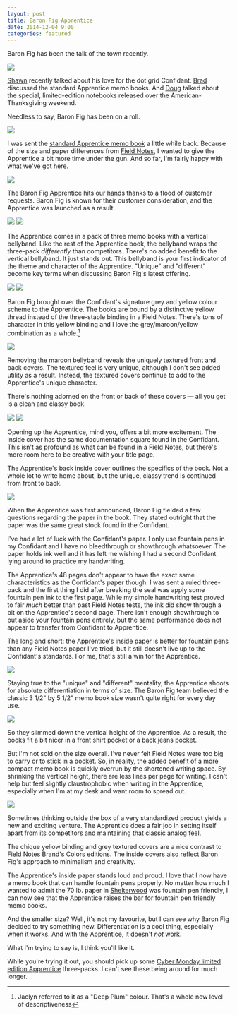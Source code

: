 ```yaml
---
layout: post
title: Baron Fig Apprentice
date: 2014-12-04 9:00
categories: featured
---
```


Baron Fig has been the talk of the town recently.

![](http://thenewsprint.s3.amazonaws.com/media/2014/12/PB291193.jpg)

[Shawn](http://shawnblanc.net/2014/11/my-first-baron-fig/) recently talked about his love for the dot grid Confidant. [Brad](http://www.penaddict.com/blog/2014/11/24/baron-fig-apprentice-notebook-review) discussed the standard Apprentice memo books. And [Doug](http://www.modernstationer.com/blog/2014/12/2/baron-fig-limited-edition-notebooks)  talked about the special, limited-edition notebooks released over the American-Thanksgiving weekend. 

Needless to say, Baron Fig has been on a roll.

![](http://thenewsprint.s3.amazonaws.com/media/2014/12/PB291202.jpg)

I was sent the [standard Apprentice memo book](http://www.baronfig.com/products/intl-shopapprentice) a little while back. Because of the size and paper differences from [Field Notes](http://fieldnotesbrand.com), I wanted to give the Apprentice a bit more time under the gun. And so far, I'm fairly happy with what we've got here.

![](http://thenewsprint.s3.amazonaws.com/media/2014/12/PB291274.jpg)

The Baron Fig Apprentice hits our hands thanks to a flood of customer requests. Baron Fig is known for their customer consideration, and the Apprentice was launched as a result. 

![](http://thenewsprint.s3.amazonaws.com/media/2014/12/PB291211.jpg)
![](http://thenewsprint.s3.amazonaws.com/media/2014/12/PB291209.jpg)

The Apprentice comes in a pack of three memo books with a vertical bellyband. Like the rest of the Apprentice book, the bellyband wraps the three-pack *differently* than competitors. There's no added benefit to the vertical bellyband. It just stands out. This bellyband is your first indicator of the theme and character of the Apprentice. "Unique" and "different" become key terms when discussing Baron Fig's latest offering. 

![](http://thenewsprint.s3.amazonaws.com/media/2014/12/PB291199.jpg)
![](http://thenewsprint.s3.amazonaws.com/media/2014/12/PB291219.jpg)

Baron Fig brought over the Confidant's signature grey and yellow colour scheme to the Apprentice. The books are bound by a distinctive yellow thread instead of the three-staple binding in a Field Notes. There's tons of character in this yellow binding and I love the grey/maroon/yellow combination as a whole.[^1]

![](http://thenewsprint.s3.amazonaws.com/media/2014/12/PB291231.jpg)

Removing the maroon bellyband reveals the uniquely textured front and back covers. The textured feel is very unique, although I don't see added utility as a result. Instead, the textured covers continue to add to the Apprentice's unique character.

There's nothing adorned on the front or back of these covers — all you get is a clean and classy book. 

![](http://thenewsprint.s3.amazonaws.com/media/2014/12/PB291237.jpg)
![](http://thenewsprint.s3.amazonaws.com/media/2014/12/PB291264.jpg)

Opening up the Apprentice, mind you, offers a bit more excitement. The inside cover has the same documentation square found in the Confidant. This isn't as profound as what can be found in a Field Notes, but there's more room here to be creative with your title page.

The Apprentice's back inside cover outlines the specifics of the book. Not a whole lot to write home about, but the unique, classy trend is continued from front to back.

![](http://thenewsprint.s3.amazonaws.com/media/2014/12/PB291244.jpg)

When the Apprentice was first announced, Baron Fig fielded a few questions regarding the paper in the book. They stated outright that the paper was the same great stock found in the Confidant. 

I've had a lot of luck with the Confidant's paper. I only use fountain pens in my Confidant and I have no bleedthrough or showthrough whatsoever. The paper holds ink well and it has left me wishing I had a second Confidant lying around to practice my handwriting.

The Apprentice's 48 pages don't appear to have the exact same characteristics as the Confidant's paper though. I was sent a ruled three-pack and the first thing I did after breaking the seal was apply some fountain pen ink to the first page. While my simple handwriting test proved to fair *much* better than past Field Notes tests, the ink did show through a bit on the Apprentice's second page. There isn't enough showthrough to put aside your fountain pens entirely, but the same performance does not appear to transfer from Confidant to Apprentice.

The long and short: the Apprentice's inside paper is better for fountain pens than any Field Notes paper I've tried, but it still doesn't live up to the Confidant's standards. For me, that's still a win for the Apprentice.

![](http://thenewsprint.s3.amazonaws.com/media/2014/12/PB291249.jpg)

Staying true to the "unique" and "different" mentality, the Apprentice shoots for absolute differentiation in terms of size. The Baron Fig team believed the classic 3 1/2" by 5 1/2" memo book size wasn't quite right for every day use. 

![](http://thenewsprint.s3.amazonaws.com/media/2014/12/PB291259.jpg)

So they slimmed down the vertical height of the Apprentice. As a result, the books fit a bit nicer in a front shirt pocket or a back jeans pocket. 

But I'm not sold on the size overall. I've never felt Field Notes were too big to carry or to stick in a pocket. So, in reality, the added benefit of a more compact memo book is quickly overrun by the shortened writing space. By shrinking the vertical height, there are less lines per page for writing. I can't help but feel slightly claustrophobic when writing in the Apprentice, especially when I'm at my desk and want room to spread out. 

![](http://thenewsprint.s3.amazonaws.com/media/2014/12/PB291224.jpg)

Sometimes thinking outside the box of a very standardized product yields a new and exciting venture. The Apprentice does a fair job in setting itself apart from its competitors and maintaining that classic analog feel. 

The chique yellow binding and grey textured covers are a nice contrast to Field Notes Brand's Colors editions. The inside covers also reflect Baron Fig's approach to minimalism and creativity.

The Apprentice's inside paper stands loud and proud. I love that I now have a memo book that can handle fountain pens properly. No matter how much I wanted to admit the 70 lb. paper in [Shelterwood](http://thenewsprint.co/2014/03/31/on-my-desk-field-notes-shelterwood-edition/) was fountain pen friendly, I can now see that the Apprentice raises the bar for fountain pen friendly memo books.

And the smaller size? Well, it's not my favourite, but I can see why Baron Fig decided to try something new. Differentiation is a cool thing, especially when it works. And with the Apprentice, it doesn't *not* work. 

What I'm trying to say is, I think you'll like it. 

While you're trying it out, you should pick up some [Cyber Monday limited edition Apprentice](http://www.baronfig.com/products/intl-shoplightbulb) three-packs. I can't see these being around for much longer.

[^1]: Jaclyn referred to it as a "Deep Plum" colour. That's a whole new level of descriptiveness